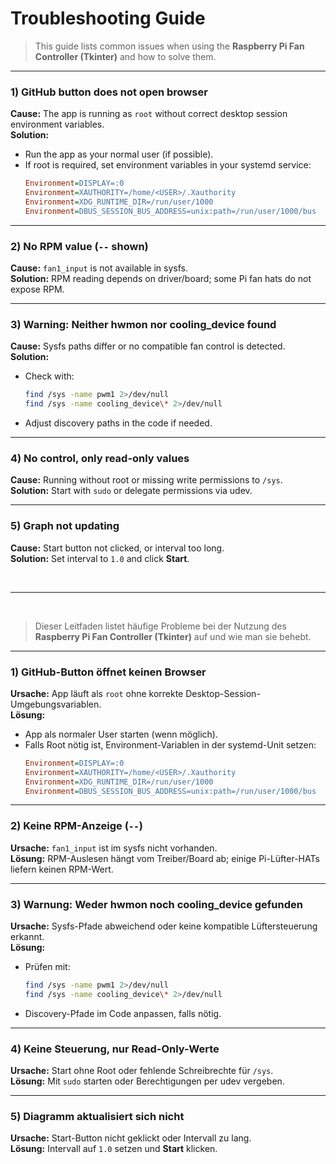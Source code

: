 # Troubleshooting Guide

> This guide lists common issues when using the **Raspberry Pi Fan Controller (Tkinter)** and how to solve them.

---

### 1) GitHub button does not open browser
**Cause:** The app is running as `root` without correct desktop session environment variables.  
**Solution:**  
- Run the app as your normal user (if possible).  
- If root is required, set environment variables in your systemd service:
  ```ini
  Environment=DISPLAY=:0
  Environment=XAUTHORITY=/home/<USER>/.Xauthority
  Environment=XDG_RUNTIME_DIR=/run/user/1000
  Environment=DBUS_SESSION_BUS_ADDRESS=unix:path=/run/user/1000/bus
  ```

---

### 2) No RPM value (`--` shown)
**Cause:** `fan1_input` is not available in sysfs.  
**Solution:** RPM reading depends on driver/board; some Pi fan hats do not expose RPM.

---

### 3) Warning: Neither hwmon nor cooling_device found
**Cause:** Sysfs paths differ or no compatible fan control is detected.  
**Solution:**  
- Check with:
  ```bash
  find /sys -name pwm1 2>/dev/null
  find /sys -name cooling_device\* 2>/dev/null
  ```
- Adjust discovery paths in the code if needed.

---

### 4) No control, only read-only values
**Cause:** Running without root or missing write permissions to `/sys`.  
**Solution:** Start with `sudo` or delegate permissions via udev.

---

### 5) Graph not updating
**Cause:** Start button not clicked, or interval too long.  
**Solution:** Set interval to `1.0` and click **Start**.

<br>

---

<br>

> Dieser Leitfaden listet häufige Probleme bei der Nutzung des **Raspberry Pi Fan Controller (Tkinter)** auf und wie man sie behebt.

---

### 1) GitHub-Button öffnet keinen Browser
**Ursache:** App läuft als `root` ohne korrekte Desktop-Session-Umgebungsvariablen.  
**Lösung:**  
- App als normaler User starten (wenn möglich).  
- Falls Root nötig ist, Environment-Variablen in der systemd-Unit setzen:
  ```ini
  Environment=DISPLAY=:0
  Environment=XAUTHORITY=/home/<USER>/.Xauthority
  Environment=XDG_RUNTIME_DIR=/run/user/1000
  Environment=DBUS_SESSION_BUS_ADDRESS=unix:path=/run/user/1000/bus
  ```

---

### 2) Keine RPM-Anzeige (`--`)
**Ursache:** `fan1_input` ist im sysfs nicht vorhanden.  
**Lösung:** RPM-Auslesen hängt vom Treiber/Board ab; einige Pi-Lüfter-HATs liefern keinen RPM-Wert.

---

### 3) Warnung: Weder hwmon noch cooling_device gefunden
**Ursache:** Sysfs-Pfade abweichend oder keine kompatible Lüftersteuerung erkannt.  
**Lösung:**  
- Prüfen mit:
  ```bash
  find /sys -name pwm1 2>/dev/null
  find /sys -name cooling_device\* 2>/dev/null
  ```
- Discovery-Pfade im Code anpassen, falls nötig.

---

### 4) Keine Steuerung, nur Read-Only-Werte
**Ursache:** Start ohne Root oder fehlende Schreibrechte für `/sys`.  
**Lösung:** Mit `sudo` starten oder Berechtigungen per udev vergeben.

---

### 5) Diagramm aktualisiert sich nicht
**Ursache:** Start-Button nicht geklickt oder Intervall zu lang.  
**Lösung:** Intervall auf `1.0` setzen und **Start** klicken.
